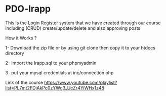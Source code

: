 # PDO-lrapp
This is the Login Register system that we have created through our course including (CRUD) create/update/delete and also approving posts


How it Works ? 


1- Download the zip file or by using git clone then copy it to your htdocs directory 


2- Import the lrapp.sql to your phpmyadmin


3- put your mysql credentials at inc/connection.php

Link of the course 
https://www.youtube.com/playlist?list=PL7mt2FDjAkPc0zYWg3_UcZr4YiWHx1z48
